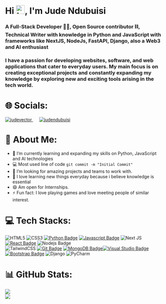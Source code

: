 <h1 >Hi <img src="https://user-images.githubusercontent.com/1303154/88677602-1635ba80-d120-11ea-84d8-d263ba5fc3c0.gif" width="28px" height="28px" alt="hi">, I'm Jude Ndubuisi</h1>
<h3> A Full-Stack Developer 👨‍💻, Open Source contributor ⛓️, Technical Writer with knowledge in Python and JavaScript with frameworks like NextJS, NodeJs, FastAPI, Django, also a Web3 and AI enthusiast </h3>


<h3>I have a passion for developing websites, software, and web applications that cater to everyday users. My main focus is on creating exceptional projects and constantly expanding my knowledge by exploring new and exciting tools arising in the tech world.</h3>

# 🌐 Socials:
  <a href="https://twitter.com/judevector" target="blank">
    <img src="https://img.shields.io/twitter/follow/judevector?logo=twitter&style=for-the-badge" alt="judevector" />
  </a>
  &nbsp;&nbsp;&nbsp;&nbsp; 
  <a href="https://www.linkedin.com/in/judendubuisi" target="blank">
    <img src="https://img.shields.io/badge/follow-judendubuisi-0e76a8?style=for-the-badge&labelColor=0e76a8&logo=linkedin&logoColor=white" alt="judendubuisi" />
  </a>


</br>

# 💫 About Me:
- 🔭 I’m currently learning and expanding my skills on Python, JavaScript and AI technologies
- :computer: Most used line of code `git commit -m "Initial Commit"`
- 🤔 I’m looking for amazing projects and teams to work with.
- 💯 I love learning new things everyday because i believe knowledge is essential 
- 😄 Am open for Internships.
- ⚡ Fun fact: I love playing games and love meeting people of similar interest.



# 💻 Tech Stacks:
![HTML5](https://img.shields.io/badge/html5-%23E34F26.svg?style=for-the-badge&logo=html5&logoColor=white) ![CSS3](https://img.shields.io/badge/css3-%231572B6.svg?style=for-the-badge&logo=css3&logoColor=white) [![Python Badge](https://img.shields.io/badge/-Python-007acc?style=for-the-badge&labelColor=black&logo=python&logoColor=007acc)](#) [![Javascript Badge](https://img.shields.io/badge/-Javascript-F0DB4F?style=for-the-badge&labelColor=black&logo=javascript&logoColor=F0DB4F)](#) ![Next JS](https://img.shields.io/badge/Next-black?style=for-the-badge&logo=next.js&logoColor=white) [![React Badge](https://img.shields.io/badge/-React-61DBFB?style=for-the-badge&labelColor=black&logo=react&logoColor=61DBFB)](#) ![Nodejs Badge](https://img.shields.io/badge/-Nodejs-3C873A?style=for-the-badge&labelColor=black&logo=node.js&logoColor=3C873A)
</br>
![TailwindCSS](https://img.shields.io/badge/tailwindcss-%2338B2AC.svg?style=for-the-badge&logo=tailwind-css&logoColor=white) [![Git Badge](https://img.shields.io/badge/-Git-e535ab?style=for-the-badge&labelColor=black&logo=git&logoColor=e535ab)](#)
[![MongoDB Badge](https://img.shields.io/badge/-MongoDB-3FA037?style=for-the-badge&labelColor=black&logo=mongodb&logoColor=3FA037)](#)[![Visual Studio Badge](https://img.shields.io/badge/-Vscode-red?style=for-the-badge&labelColor=black&logo=visualstudio&logoColor=red)](#)[![Bootstrap Badge](https://img.shields.io/badge/-Bootstrap-purple?style=for-the-badge&labelColor=black&logo=bootstrap&logoColor=purple)](#) ![Django](https://img.shields.io/badge/django-%23092E20.svg?style=for-the-badge&logo=django&logoColor=white) ![PyCharm](https://img.shields.io/badge/pycharm-143?style=for-the-badge&logo=pycharm&logoColor=black&color=black&labelColor=green)
<br />

# 📊 GitHub Stats:
![](https://github-readme-streak-stats.herokuapp.com/?user=JudeVector&theme=nightowl&hide_border=false)<br/>
![](https://github-readme-stats.vercel.app/api/top-langs/?username=JudeVector&theme=nightowl&hide_border=false&include_all_commits=true&count_private=true&layout=compact)


